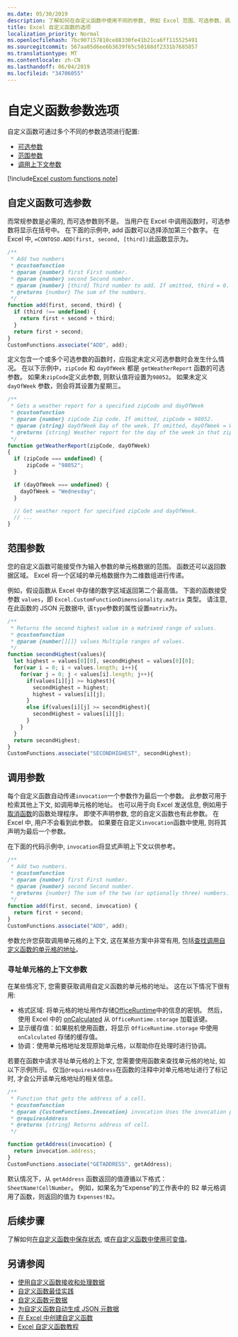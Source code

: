 ```yaml
---
ms.date: 05/30/2019
description: 了解如何在自定义函数中使用不同的参数, 例如 Excel 范围、可选参数、调用上下文等。
title: Excel 自定义函数的选项
localization_priority: Normal
ms.openlocfilehash: 7bc907157810ce88330fe41b21ca6ff115525491
ms.sourcegitcommit: 567aa05d6ee6b3639f65c50188df2331b7685857
ms.translationtype: MT
ms.contentlocale: zh-CN
ms.lasthandoff: 06/04/2019
ms.locfileid: "34706055"
---
```

# <a name="custom-functions-parameter-options"></a>自定义函数参数选项

自定义函数可通过多个不同的参数选项进行配置:
- [可选参数](#custom-functions-optional-parameters)
- [范围参数](#range-parameters)
- [调用上下文参数](#invocation-parameter)

[!include[Excel custom functions note](../includes/excel-custom-functions-note.md)]

## <a name="custom-functions-optional-parameters"></a>自定义函数可选参数

而常规参数是必需的, 而可选参数则不是。 当用户在 Excel 中调用函数时，可选参数将显示在括号中。 在下面的示例中, add 函数可以选择添加第三个数字。 在 Excel 中, `=CONTOSO.ADD(first, second, [third])`此函数显示为。

```js
/**
 * Add two numbers
 * @customfunction 
 * @param {number} first First number.
 * @param {number} second Second number.
 * @param {number} [third] Third number to add. If omitted, third = 0.
 * @returns {number} The sum of the numbers.
 */
function add(first, second, third) {
  if (third !== undefined) {
    return first + second + third;
  }
  return first + second;
}
CustomFunctions.associate("ADD", add);
```

定义包含一个或多个可选参数的函数时，应指定未定义可选参数时会发生什么情况。 在以下示例中，`zipCode` 和 `dayOfWeek` 都是 `getWeatherReport` 函数的可选参数。 如果未`zipCode`定义此参数, 则默认值将设置为`98052`。 如果未定义 `dayOfWeek` 参数，则会将其设置为星期三。

```js
/**
 * Gets a weather report for a specified zipCode and dayOfWeek
 * @customfunction
 * @param {number} zipCode Zip code. If omitted, zipCode = 98052.
 * @param {string} dayOfWeek Day of the week. If omitted, dayOfWeek = Wednesday.
 * @returns {string} Weather report for the day of the week in that zip code.
 */
function getWeatherReport(zipCode, dayOfWeek)
{
  if (zipCode === undefined) {
      zipCode = "98052";
  }

  if (dayOfWeek === undefined) {
    dayOfWeek = "Wednesday";
  }

  // Get weather report for specified zipCode and dayOfWeek.
  // ...
}
```

## <a name="range-parameters"></a>范围参数

您的自定义函数可能接受作为输入参数的单元格数据的范围。 函数还可以返回数据区域。 Excel 将一个区域的单元格数据作为二维数组进行传递。

例如，假设函数从 Excel 中存储的数字区域返回第二个最高值。 下面的函数接受参数 `values`，即 `Excel.CustomFunctionDimensionality.matrix` 类型。 请注意, 在此函数的 JSON 元数据中, 该`type`参数的属性设置`matrix`为。

```js
/**
 * Returns the second highest value in a matrixed range of values.
 * @customfunction
 * @param {number[][]} values Multiple ranges of values.  
 */
function secondHighest(values){
  let highest = values[0][0], secondHighest = values[0][0];
  for(var i = 0; i < values.length; i++){
    for(var j = 0; j < values[i].length; j++){
      if(values[i][j] >= highest){
        secondHighest = highest;
        highest = values[i][j];
      }
      else if(values[i][j] >= secondHighest){
        secondHighest = values[i][j];
      }
    }
  }
  return secondHighest;
}
CustomFunctions.associate("SECONDHIGHEST", secondHighest);
```

## <a name="invocation-parameter"></a>调用参数

每个自定义函数自动传递`invocation`一个参数作为最后一个参数。 此参数可用于检索其他上下文, 如调用单元格的地址。 也可以用于向 Excel 发送信息, 例如用于[取消函数](custom-functions-web-reqs.md#make-a-streaming-function)的函数处理程序。 即使不声明参数, 您的自定义函数也有此参数。 在 Excel 中, 用户不会看到此参数。 如果要在自定义`invocation`函数中使用, 则将其声明为最后一个参数。

在下面的代码示例中, `invocation`将显式声明上下文以供参考。

```js
/**
 * Add two numbers.
 * @customfunction 
 * @param {number} first First number.
 * @param {number} second Second number.
 * @returns {number} The sum of the two (or optionally three) numbers.
 */
function add(first, second, invocation) {
  return first + second;
}
CustomFunctions.associate("ADD", add);
```

参数允许您获取调用单元格的上下文, 这在某些方案中非常有用, 包括[查找调用自定义函数的单元格的地址](#addressing-cells-context-parameter)。

### <a name="addressing-cells-context-parameter"></a>寻址单元格的上下文参数

在某些情况下, 您需要获取调用自定义函数的单元格的地址。 这在以下情况下很有用:

- 格式区域: 将单元格的地址用作存储[OfficeRuntime](/office/dev/add-ins/excel/custom-functions-runtime#storing-and-accessing-data)中的信息的密钥。 然后，使用 Excel 中的 [onCalculated](/javascript/api/excel/excel.worksheet#oncalculated) 从 `OfficeRuntime.storage` 加载该键。
- 显示缓存值：如果脱机使用函数，将显示 `OfficeRuntime.storage` 中使用 `onCalculated` 存储的缓存值。
- 协调：使用单元格地址发现原始单元格，以帮助你在处理时进行协调。

若要在函数中请求寻址单元格的上下文, 您需要使用函数来查找单元格的地址, 如以下示例所示。 仅当`@requiresAddress`在函数的注释中对单元格地址进行了标记时, 才会公开该单元格地址的相关信息。

```js
/**
 * Function that gets the address of a cell.
 * @customfunction
 * @param {CustomFunctions.Invocation} invocation Uses the invocation parameter present in each cell.
 * @requiresAddress
 * @returns {string} Returns address of cell.
 */

function getAddress(invocation) {
  return invocation.address;
}
CustomFunctions.associate("GETADDRESS", getAddress);
```

默认情况下，从 `getAddress` 函数返回的值遵循以下格式：`SheetName!CellNumber`。 例如，如果名为“Expense”的工作表中的 B2 单元格调用了函数，则返回的值为 `Expenses!B2`。

## <a name="next-steps"></a>后续步骤
了解如何[在自定义函数中保存状态](custom-functions-save-state.md), 或[在自定义函数中使用可变值](custom-functions-volatile.md)。

## <a name="see-also"></a>另请参阅

* [使用自定义函数接收和处理数据](custom-functions-web-reqs.md)
* [自定义函数最佳实践](custom-functions-best-practices.md)
* [自定义函数元数据](custom-functions-json.md)
* [为自定义函数自动生成 JSON 元数据](custom-functions-json-autogeneration.md)
* [在 Excel 中创建自定义函数](custom-functions-overview.md)
* [Excel 自定义函数教程](../tutorials/excel-tutorial-create-custom-functions.md)
